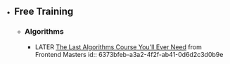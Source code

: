 - ## Free Training
	- ### Algorithms
		- LATER [The Last Algorithms Course You'll Ever Need](https://frontendmasters.com/courses/algorithms/) from Frontend Masters
		  id:: 6373bfeb-a3a2-4f2f-ab41-0d6d2c3d0b9e
